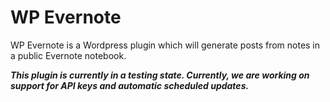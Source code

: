 WP Evernote
===========

WP Evernote is a Wordpress plugin which will generate posts
from notes in a public Evernote notebook.

***This plugin is currently in a testing state. Currently, we are working
on support for API keys and automatic scheduled updates.***
